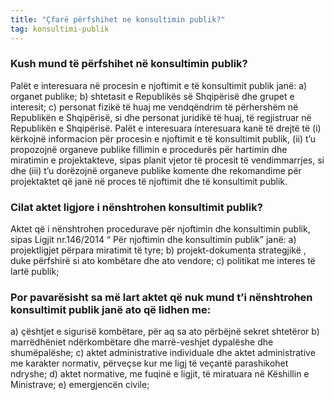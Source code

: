 ```yaml
---
title: "Çfarë përfshihet ne konsultimin publik?"
tag: konsultimi-publik
---
```


### Kush mund të përfshihet në konsultimin publik?
Palët e interesuara në procesin e njoftimit e të konsultimit publik janë:
a)	organet publike;
b)	shtetasit e Republikës së Shqipërisë dhe grupet e interesit;
c)	personat fizikë të huaj me vendqëndrim të përhershëm në Republikën e Shqipërisë, si dhe personat juridikë të huaj, të regjistruar në Republikën e Shqipërisë.
Palët e interesuara interesuara kanë të drejtë të (i) kërkojnë informacion për procesin e njoftimit e të konsultimit publik, (ii) t’u propozojnë organeve publike fillimin e procedurës për hartimin dhe miratimin e projektakteve, sipas planit vjetor të procesit të vendimmarrjes, si dhe (iii) t’u dorëzojnë organeve publike komente dhe rekomandime për projektaktet që janë në proces të njoftimit dhe të konsultimit publik.

### Cilat aktet ligjore i nënshtrohen konsultimit publik?
Aktet që i nënshtrohen procedurave për njoftimin dhe konsultimin publik, sipas Ligjit nr.146/2014 “ Për njoftimin dhe konsultimin publik” janë:
a)	projektligjet përpara miratimit të tyre;
b)	projekt-dokumenta strategjikë , duke përfshirë si ato kombëtare dhe ato vendore;
c)	politikat me interes të lartë publik;

### Por pavarësisht sa më lart aktet që nuk mund t’i nënshtrohen konsultimit publik janë ato që lidhen me:
a)	çështjet e sigurisë kombëtare, për aq sa ato përbëjnë sekret shtetëror 
b)	marrëdhëniet ndërkombëtare dhe marrë-veshjet dypalëshe dhe shumëpalëshe; 
c)	aktet administrative individuale dhe aktet administrative me karakter normativ, përveçse kur me ligj të veçantë parashikohet ndryshe; 
d)	aktet normative, me fuqinë e ligjit, të miratuara në Këshillin e Ministrave; 
e)	emergjencën civile; 
